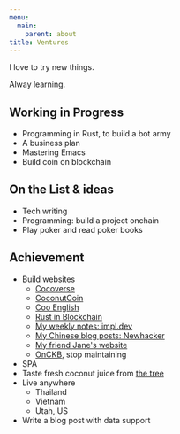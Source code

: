 ```yaml
---
menu:
  main:
    parent: about
title: Ventures
---
```


I love to try new things.

Alway learning.

## Working in Progress

- Programming in Rust, to build a bot army
- A business plan
- Mastering Emacs
- Build coin on blockchain

## On the List & ideas

- Tech writing
- Programming: build a project onchain
- Play poker and read poker books

## Achievement

- Build websites
  - [Cocoverse](https://cocoverse.com)
  - [CoconutCoin](https://coin.cocoverse.com)
  - [Coo English](https://cooenglish.com)
  - [Rust in Blockchain](https://rustinblockchain.org)
  - [My weekly notes: impl.dev](https://impl.dev)
  - [My Chinese blog posts: Newhacker](https://newhacker.org)
  - [My friend Jane's website](http://janewu.co)
  - [OnCKB](https://onckb.com), stop maintaining
- SPA
- Taste fresh coconut juice from [the tree](https://www.instagram.com/p/B8lQxoiA6RQ)
- Live anywhere
  - Thailand
  - Vietnam
  - Utah, US
- Write a blog post with data support
